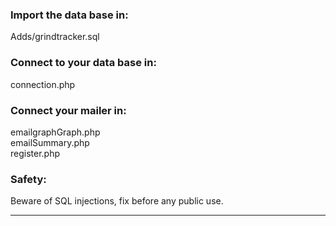 ### Import the data base in:
Adds/grindtracker.sql

### Connect to your data base in:
connection.php

### Connect your mailer in:
emailgraphGraph.php
<br>
emailSummary.php
<br>
register.php

### Safety:
Beware of SQL injections, fix before any public use.
<hr>
